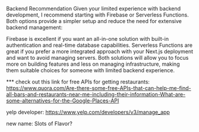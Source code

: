 Backend Recommendation
Given your limited experience with backend development, I recommend starting with Firebase or Serverless Functions. Both options provide a simpler setup and reduce the need for extensive backend management:

Firebase is excellent if you want an all-in-one solution with built-in authentication and real-time database capabilities.
Serverless Functions are great if you prefer a more integrated approach with your Next.js deployment and want to avoid managing servers.
Both solutions will allow you to focus more on building features and less on managing infrastructure, making them suitable choices for someone with limited backend experience.

\*\*\* check out this link for free APIs for getting restaurants: https://www.quora.com/Are-there-some-free-APIs-that-can-help-me-find-all-bars-and-restaurants-near-me-including-their-information-What-are-some-alternatives-for-the-Google-Places-API

yelp developer: https://www.yelp.com/developers/v3/manage_app

new name: Slots of Flavor?
